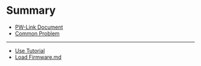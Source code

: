 # Summary

* [PW-Link Document](README.md)
* [Common Problem](common-problem.md)

---

* [Use Tutorial](use-tutorial.md)
* [Load Firmware.md](load-firmware.md)



